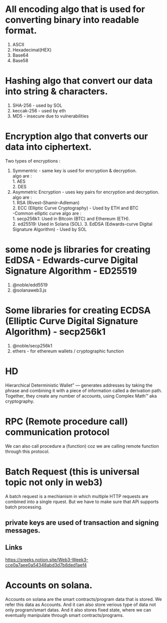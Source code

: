 # All encoding algo that is used for converting binary into readable format.
1. ASCII
2. Hexadecimal(HEX)
3. Base64
4. Base58

# Hashing algo that convert our data into string & characters.
1. SHA-256 - used by SOL
2. keccak-256 - used by eth
3. MD5 - insecure due to vulnerabilities

# Encryption algo that converts our data into ciphertext.
Two types of encryptions :
1. Symmentric - same key is used for encryption & decryption. <br />
   algo are : <br />
         1. AES <br />
         2. DES
3. Asymmetric Encryption - uses key pairs for encryption and decryption. <br />
   algo are : <br />
        1. RSA (Rivest–Shamir–Adleman) <br />
        2. ECC (Elliptic Curve Cryptography) - Used by ETH and BTC <br />
           -Common elliptic curve algo are : <br />
               1. secp256k1: Used in Bitcoin (BTC) and Ethereum (ETH). <br />
               2. ed25519: Used in Solana (SOL). 
        3. EdDSA (Edwards-curve Digital Signature Algorithm) - Used by SOL

# some node js libraries for creating EdDSA - Edwards-curve Digital Signature Algorithm  - ED25519
1. @noble/edd5519
2. @solanaweb3.js

# Some libraries for creating ECDSA (Elliptic Curve Digital Signature Algorithm) - secp256k1
1. @noble/secp256k1
2. ethers - for ethereum wallets / cryptographic function

# HD
Hierarchical Deterministic Wallet” — generates addresses by taking the phrase and combining it with a piece of information called a derivation path. Together, they create any number of accounts, using Complex Math™ aka cryptography.

# RPC (Remote procedure call) communication protocol
We can also call procedure a (function) coz we are calling remote function through this protocol.

# Batch Request (this is universal topic not only in web3)

A batch request is a  mechianism in which multiple HTTP requests are combined into a single rquest. But we have to make sure that APi supports batch processing.

## private keys are used of transaction and signing messages.

## Links
https://sreeks.notion.site/Web3-Week3-cce0a7aee0a54348abd3d7b8ded1aef4

# Accounts on solana.
Accounts on solana are the smart contracts/program data that is stored. We refer this data as Accounts. And it can also store verious type of data not only program/smart datas.
And it also stores fixed state, where we can eventually manipulate through smart contracts/programs.
